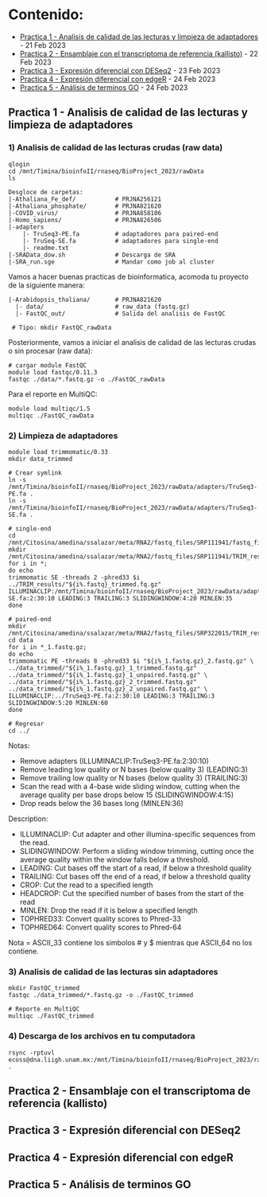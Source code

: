 # Contenido:

- [Practica 1 - Analisis de calidad de las lecturas y limpieza de adaptadores](#practica1) - 21 Feb 2023
- [Practica 2 - Ensamblaje con el transcriptoma de referencia (kallisto)](#practica2) - 22 Feb 2023
- [Practica 3 - Expresión diferencial con DESeq2](#practica3) - 23 Feb 2023
- [Practica 4 - Expresión diferencial con edgeR](#practica4) - 24 Feb 2023
- [Practica 5 - Análisis de terminos GO](#practica5) - 24 Feb 2023

## Practica 1 - Analisis de calidad de las lecturas y limpieza de adaptadores  <a name="practica1"></a>

### 1) Analisis de calidad de las lecturas crudas (raw data)

```
qlogin
cd /mnt/Timina/bioinfoII/rnaseq/BioProject_2023/rawData
ls
```

```
Desgloce de carpetas:
|-Athaliana_Fe_def/           # PRJNA256121
|-Athaliana_phosphate/        # PRJNA821620
|-COVID_virus/                # PRJNA858106
|-Homo_sapiens/               # PRJNA826506
|-adapters
    |- TruSeq3-PE.fa          # adaptadores para paired-end
    |- TruSeq-SE.fa           # adaptadores para single-end
    |- readme.txt
|-SRAData_dow.sh              # Descarga de SRA
|-SRA_run.sge                 # Mandar como job al cluster
```

Vamos a hacer buenas practicas de bioinformatica, acomoda tu proyecto de la siguiente manera:

```
|-Arabidopsis_thaliana/       # PRJNA821620
  |- data/                    # raw_data (fastq.gz)
  |- FastQC_out/              # Salida del analisis de FastQC
  
 # Tipo: mkdir FastQC_rawData
```

Posteriormente, vamos a iniciar el analisis de calidad de las lecturas crudas o sin procesar (raw data):

```
# cargar module FastQC
module load fastqc/0.11.3
fastqc ./data/*.fastq.gz -o ./FastQC_rawData
```

Para el reporte en MultiQC:

```
module load multiqc/1.5
multiqc ./FastQC_rawData
```

### 2) Limpieza de adaptadores

```
module load trimmomatic/0.33
mkdir data_trimmed

# Crear symlink
ln -s /mnt/Timina/bioinfoII/rnaseq/BioProject_2023/rawData/adapters/TruSeq3-PE.fa .
ln -s /mnt/Timina/bioinfoII/rnaseq/BioProject_2023/rawData/adapters/TruSeq3-SE.fa .

# single-end
cd /mnt/Citosina/amedina/ssalazar/meta/RNA2/fastq_files/SRP111941/fastq_files
mkdir /mnt/Citosina/amedina/ssalazar/meta/RNA2/fastq_files/SRP111941/TRIM_results
for i in *;
do echo
trimmomatic SE -threads 2 -phred33 $i ../TRIM_results/"${i%.fastq}_trimmed.fq.gz" ILLUMINACLIP:/mnt/Timina/bioinfoII/rnaseq/BioProject_2023/rawData/adapters/TruSeq-SE.fa:2:30:10 LEADING:3 TRAILING:3 SLIDINGWINDOW:4:20 MINLEN:35
done

# paired-end
mkdir /mnt/Citosina/amedina/ssalazar/meta/RNA2/fastq_files/SRP322015/TRIM_results
cd data
for i in *_1.fastq.gz;
do echo
trimmomatic PE -threads 8 -phred33 $i "${i%_1.fastq.gz}_2.fastq.gz" \
../data_trimmed/"${i%_1.fastq.gz}_1_trimmed.fastq.gz" ../data_trimmed/"${i%_1.fastq.gz}_1_unpaired.fastq.gz" \
../data_trimmed/"${i%_1.fastq.gz}_2_trimmed.fastq.gz" ../data_trimmed/"${i%_1.fastq.gz}_2_unpaired.fastq.gz" \
ILLUMINACLIP:../TruSeq3-PE.fa:2:30:10 LEADING:3 TRAILING:3 SLIDINGWINDOW:5:20 MINLEN:60
done

# Regresar
cd ../
```

Notas:

- Remove adapters (ILLUMINACLIP:TruSeq3-PE.fa:2:30:10)
- Remove leading low quality or N bases (below quality 3) (LEADING:3)
- Remove trailing low quality or N bases (below quality 3) (TRAILING:3)
- Scan the read with a 4-base wide sliding window, cutting when the average quality per base drops below 15 (SLIDINGWINDOW:4:15)
- Drop reads below the 36 bases long (MINLEN:36)

Description:

- ILLUMINACLIP: Cut adapter and other illumina-specific sequences from the read.
- SLIDINGWINDOW: Perform a sliding window trimming, cutting once the average quality within the window falls below a threshold.
- LEADING: Cut bases off the start of a read, if below a threshold quality
- TRAILING: Cut bases off the end of a read, if below a threshold quality
- CROP: Cut the read to a specified length
- HEADCROP: Cut the specified number of bases from the start of the read
- MINLEN: Drop the read if it is below a specified length
- TOPHRED33: Convert quality scores to Phred-33
- TOPHRED64: Convert quality scores to Phred-64

Nota = ASCII_33 contiene los simbolos # y $ mientras que ASCII_64 no los contiene.

### 3) Analisis de calidad de las lecturas sin adaptadores

```
mkdir FastQC_trimmed
fastqc ./data_trimmed/*.fastq.gz -o ./FastQC_trimmed

# Reporte en MultiQC
multiqc ./FastQC_trimmed
```

### 4) Descarga de los archivos en tu computadora

```
rsync -rptuvl ecoss@dna.liigh.unam.mx:/mnt/Timina/bioinfoII/rnaseq/BioProject_2023/rawData/COVID_virus/data/multiqc_report.html . 
```

## Practica 2 - Ensamblaje con el transcriptoma de referencia (kallisto) <a name="practica2"></a>
## Practica 3 - Expresión diferencial con DESeq2 <a name="practica3"></a>
## Practica 4 - Expresión diferencial con edgeR <a name="practica4"></a>
## Practica 5 - Análisis de terminos GO <a name="practica5"></a>




